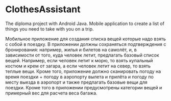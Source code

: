 # ClothesAssistant
The diploma project with Android Java. Mobile application to create a list of things you need to take with you on a trip.

Мобильное приложение для создания списка вещей которые надо взять с собой в поездку. В приложении должны сохраняться подтверждения с бронирования: например, жилья и билетов на самолёт, и, в зависимости от того, куда человек летит, предлагать базовый список вещей. Например, если человек летит к морю, то взять купальный костюм и крем от загара, а если человек летит на север, то взять теплые вещи. Кроме того, приложение должно сканировать погоду на время поездки + погоду в аэропорту вылета и прилёта и погоду по месту выезда в аэропорт и также предлагать базовые вещи для поездки. Кроме того в приложении предусмотрены категории вещей и примерный вес для расчета веса багажа.
